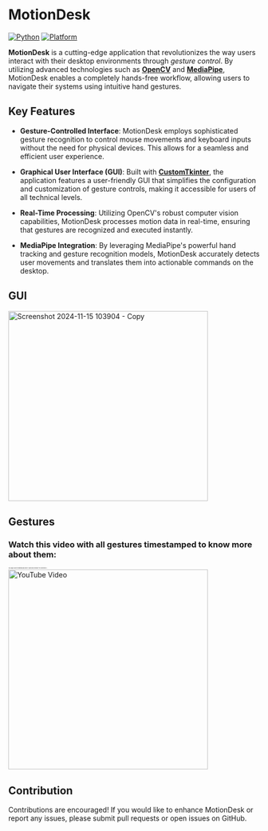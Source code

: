 # MotionDesk

 [![Python](https://img.shields.io/badge/python-3.12.6-blue.svg)](https://www.python.org/downloads/)  [![Platform](https://img.shields.io/badge/platform-windows-green.svg)](https://www.microsoft.com/en-in/windows?r=1) 

**MotionDesk** is a cutting-edge application that revolutionizes the way users interact with their desktop environments through *gesture control*. By utilizing advanced technologies such as [**OpenCV**](https://github.com/opencv/opencv) and [**MediaPipe**](https://github.com/google/mediapipe), MotionDesk enables a completely hands-free workflow, allowing users to navigate their systems using intuitive hand gestures.

## Key Features

- **Gesture-Controlled Interface**: MotionDesk employs sophisticated gesture recognition to control mouse movements and keyboard inputs without the need for physical devices. This allows for a seamless and efficient user experience.

- **Graphical User Interface (GUI)**: Built with [**CustomTkinter**](https://github.com/TomSchimansky/CustomTkinter), the application features a user-friendly GUI that simplifies the configuration and customization of gesture controls, making it accessible for users of all technical levels.

- **Real-Time Processing**: Utilizing OpenCV's robust computer vision capabilities, MotionDesk processes motion data in real-time, ensuring that gestures are recognized and executed instantly.

- **MediaPipe Integration**: By leveraging MediaPipe's powerful hand tracking and gesture recognition models, MotionDesk accurately detects user movements and translates them into actionable commands on the desktop.


## GUI
<img src="https://github.com/user-attachments/assets/07c47f26-ee97-4379-94c5-aad640260f9b" alt="Screenshot 2024-11-15 103904 - Copy" width="400" height="380">


## Gestures


<h3>Watch this video with all gestures timestamped to know more about them:</h3>
<p style="font-size: 2;">(Tip: Right-click the thumbnail and select "Open link in new tab" for convenience.)</p>
<a href="https://youtu.be/use8VZmdueE?si=Vq4FUZrzS1wHzkCU">
  <img src="https://img.youtube.com/vi/use8VZmdueE/0.jpg" alt="YouTube Video" width="400">
</a>







## Contribution

Contributions are encouraged! If you would like to enhance MotionDesk or report any issues, please submit pull requests or open issues on GitHub.

